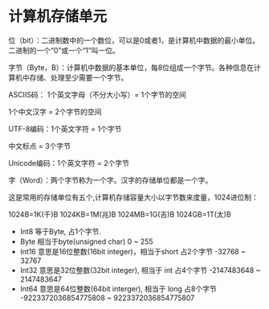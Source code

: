 # 计算机存储单元

位（bit）：二进制数中的一个数位，可以是0或者1，是计算机中数据的最小单位。二进制的一个“0”或一个“1”叫一位。

字节（Byte，B）：计算机中数据的基本单位，每8位组成一个字节。各种信息在计算机中存储、处理至少需要一个字节。

ASCIIS码： 1个英文字母（不分大小写）= 1个字节的空间

1个中文汉字 = 2个字节的空间

UTF-8编码：1个英文字符 = 1个字节

中文标点 = 3个字节

Unicode编码：1个英文字符 = 2个字节

字（Word）：两个字节称为一个字。汉字的存储单位都是一个字。

这是常用的存储单位有五个,计算机存储容量大小以字节数来度量，1024进位制：

1024B=1K(千)B
1024KB=1M(兆)B
1024MB=1G(吉)B
1024GB=1T(太)B

* Int8 等于Byte, 占1个字节.
* Byte 相当于byte(unsigned char) 0 ~ 255
* Int16 意思是16位整数(16bit integer)，相当于short 占2个字节 -32768 ~ 32767
* Int32 意思是32位整数(32bit integer), 相当于 int 占4个字节 -2147483648 ~ 2147483647
* Int64 意思是64位整数(64bit interger), 相当于 long 占8个字节 -9223372036854775808 ~ 9223372036854775807
